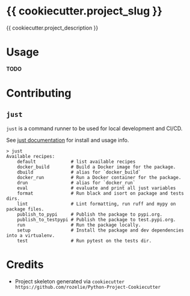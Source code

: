 # {{ cookiecutter.project_slug }}

{{ cookiecutter.project_description }}

# Usage
**TODO**

# Contributing

## `just`
`just` is a command runner to be used for local development and CI/CD.

See [just documentation](https://just.systems/man/en/chapter_1.html) for install and usage info.

```
> just
Available recipes:
    default             # list available recipes
    docker_build        # Build a Docker image for the package.
    dbuild              # alias for `docker_build`
    docker_run          # Run a Docker container for the package.
    drun                # alias for `docker_run`
    eval                # evaluate and print all just variables
    format              # Run black and isort on package and tests dirs.
    lint                # Lint formatting, run ruff and mypy on package files.
    publish_to_pypi     # Publish the package to pypi.org.
    publish_to_testpypi # Publish the package to test.pypi.org.
    run                 # Run the package locally.
    setup               # Install the package and dev dependencies into a virtualenv.
    test                # Run pytest on the tests dir.
```

# Credits
- Project skeleton generated via `cookiecutter https://github.com/rozelie/Python-Project-Cookiecutter`